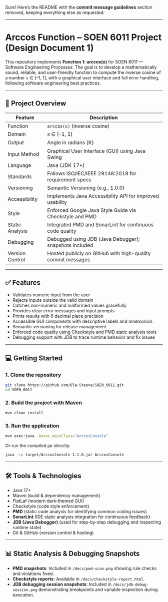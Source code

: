 Sure! Here’s the README with the **commit message guidelines** section removed, keeping everything else as requested:

---

# Arccos Function – SOEN 6011 Project (Design Document 1)

This repository implements **Function 1: arccos(x)** for SOEN 6011 — Software Engineering Processes. The goal is to develop a mathematically sound, reliable, and user-friendly function to compute the inverse cosine of a number `x` ∈ \[–1, 1], with a graphical user interface and full error handling, following software engineering best practices.

---

## 📌 Project Overview

| Feature         | Description                                                 |
| --------------- | ----------------------------------------------------------- |
| Function        | `arccos(x)` (inverse cosine)                                |
| Domain          | x ∈ \[–1, 1]                                                |
| Output          | Angle in radians (ℝ)                                        |
| Input Method    | Graphical User Interface (GUI) using Java Swing             |
| Language        | Java (JDK 17+)                                              |
| Standards       | Follows ISO/IEC/IEEE 29148:2018 for requirement specs       |
| Versioning      | Semantic Versioning (e.g., 1.0.0)                           |
| Accessibility   | Implements Java Accessibility API for improved usability    |
| Style           | Enforced Google Java Style Guide via Checkstyle and PMD     |
| Static Analysis | Integrated PMD and SonarLint for continuous code quality    |
| Debugging       | Debugged using JDB (Java Debugger); snapshots included      |
| Version Control | Hosted publicly on GitHub with high-quality commit messages |

---

## ✅ Features

* Validates numeric input from the user
* Rejects inputs outside the valid domain
* Catches non-numeric and malformed values gracefully
* Provides clear error messages and input prompts
* Prints results with 6 decimal place precision
* Accessible GUI components with descriptive labels and mnemonics
* Semantic versioning for release management
* Enforced code quality using Checkstyle and PMD static analysis tools
* Debugging support with JDB to trace runtime behavior and fix issues

---

## 💻 Getting Started

### 1. Clone the repository

```bash
git clone https://github.com/Ola-Steeve/SOEN_6011.git
cd SOEN_6011
```

### 2. Build the project with Maven

```bash
mvn clean install
```

### 3. Run the application

```bash
mvn exec:java -Dexec.mainClass="ArccosConsole"
```

Or run the compiled jar directly:

```bash
java -cp target/ArccosConsole-1.1.0.jar ArccosConsole
```

---

## 🛠️ Tools & Technologies

* Java 17+
* Maven (build & dependency management)
* FlatLaf (modern dark-themed GUI)
* Checkstyle (code style enforcement)
* **PMD** (static code analysis for identifying common coding issues)
* **SonarLint** (IDE static analysis integration for continuous feedback)
* **JDB (Java Debugger)** (used for step-by-step debugging and inspecting runtime state)
* Git & GitHub (version control & hosting)

---

## 📊 Static Analysis & Debugging Snapshots

* **PMD snapshots**: Included in `/docs/pmd-scan.png` showing rule checks and violations fixed.
* **Checkstyle reports**: Available in `/docs/checkstyle-report.html`.
* **JDB debugging session snapshots**: Included in `/docs/jdb-debug-session.png` demonstrating breakpoints and variable inspection during execution.

